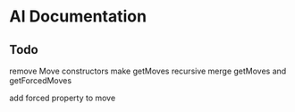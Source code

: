 # AI Documentation


## Todo
remove Move constructors
make getMoves recursive
merge getMoves and getForcedMoves

add forced property to move

